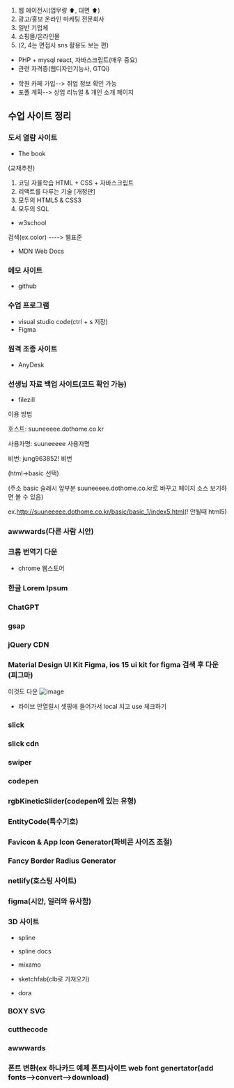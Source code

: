 1. 웹 에이전시(업무량 ⬆️, 대면 ⬆️)
2. 광고/홍보 온라인 마케팅 전문회사
3. 일반 기업체
4. 쇼핑몰/온라인몰
5. (2, 4는 면접시 sns 활용도 보는 편)

- PHP + mysql react, 자바스크립트(매우 중요)
- 관련 자격증(웹디자인기능사, GTQi)
* 학원 카페 가입--> 취업 정보 확인 가능
* 포폴 계획--> 상업 리뉴얼 & 개인 소개 페이지

## 수업 사이트 정리

### 도서 열람 사이트
* The book

(교재추천)
1. 코딩 자율학습 HTML + CSS + 자바스크립트
2. 리액트를 다루는 기술 [개정판]
3. 모두의 HTML5 & CSS3
4. 모두의 SQL

* w3school
  
검색(ex.color) ----> 웹표준

* MDN Web Docs
  
### 메모 사이트
* github 

### 수업 프로그램 
* visual studio code(ctrl + s 저장)
* Figma

### 원격 조종 사이트 
* AnyDesk 

### 선생님 자료 백업 사이트(코드 확인 가능)
* filezill

이용 방법

호스트: suuneeeee.dothome.co.kr 

사용자명: suuneeeee 사용자명

비번: jung963852! 비번

(html->basic 선택)

(주소 basic 슬래시 앞부분 suuneeeee.dothome.co.kr로 바꾸고 페이지 소스 보기하면 볼 수 있음)

ex.http://suuneeeee.dothome.co.kr/basic/basic_1/index5.html(! 안될때 html5)

### awwwards(다른 사람 시안)

### 크롬 번역기 다운
* chrome 웹스토어

### 한글 Lorem Ipsum
  
### ChatGPT 

### gsap

### jQuery CDN

### Material Design UI Kit Figma, ios 15 ui kit for figma 검색 후 다운(피그마)

이것도 다운
![image](https://github.com/gogoringhye/basic/assets/145514996/4443e0ee-7a10-4911-8040-852f7f1dade2)


* 라이브 안열릴시 셋핑에 들어가서 local 치고 use 체크하기

### slick
### slick cdn

### swiper

### codepen

### rgbKineticSlider(codepen에 있는 유형)

### EntityCode(특수기호)

### Favicon & App Icon Generator(파비콘 사이즈 조절)

### Fancy Border Radius Generator

### netlify(호스팅 사이트)

### figma(시안, 일러와 유사함)

### 3D 사이트

- spline

- spline docs

- mixamo

- sketchfab(clb로 가져오기)

- dora

### BOXY SVG

### cutthecode

### awwwards

### 폰트 변환(ex 하나카드 예제 폰트)사이트 web font genertator(add fonts-->convert-->download)
